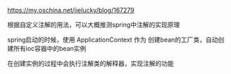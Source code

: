 https://my.oschina.net/jielucky/blog/167279

根据自定义注解的用法，可以大概推测spring中注解的实现原理

spring启动的时候，使用 ApplicationContext 作为 创建bean的工厂类，自动创建所有ioc容器中的bean实例

在创建实例的过程中会执行注解类的解释器，实现注解的功能
